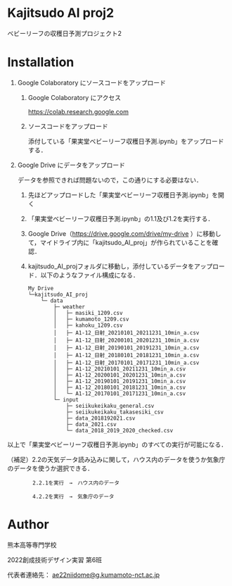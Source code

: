 # Kajitsudo AI proj2

ベビーリーフの収穫日予測プロジェクト2

# Installation
1. Google Colaboratory にソースコードをアップロード

    1. Google Colaboratory にアクセス
    
        https://colab.research.google.com
        
    1. ソースコードをアップロード
    
        添付している「果実堂ベビーリーフ収穫日予測.ipynb」をアップロードする．
        
        
1. Google Drive にデータをアップロード

    データを参照できれば問題ないので，この通りにする必要はない．
    
    1. 先ほどアップロードした「果実堂ベビーリーフ収穫日予測.ipynb」を開く
    
    1. 「果実堂ベビーリーフ収穫日予測.ipynb」の1.1及び1.2を実行する．
    
    1. Google Drive（https://drive.google.com/drive/my-drive ）に移動して，マイドライブ内に「kajitsudo_AI_proj」が作られていることを確認．
    
    1. kajitsudo_AI_projフォルダに移動し，添付しているデータをアップロード．以下のようなファイル構成になる．
        
        ```
        My Drive
        └─kajitsudo_AI_proj
            └─ data
                ├─ weather
                │   ├─ masiki_1209.csv
                │   ├─ kumamoto_1209.csv
                │   ├─ kahoku_1209.csv
                │   ├─ A1-12_日射_20210101_20211231_10min_a.csv
                │   ├─ A1-12_日射_20200101_20201231_10min_a.csv
                │   ├─ A1-12_日射_20190101_20191231_10min_a.csv
                │   ├─ A1-12_日射_20180101_20181231_10min_a.csv
                │   ├─ A1-12_日射_20170101_20171231_10min_a.csv
                │   ├─ A1-12_20210101_20211231_10min_a.csv
                │   ├─ A1-12_20200101_20201231_10min_a.csv
                │   ├─ A1-12_20190101_20191231_10min_a.csv
                │   ├─ A1-12_20180101_20181231_10min_a.csv
                │   └─ A1-12_20170101_20171231_10min_a.csv
                └─ input
                    ├─ seiikukeikaku_general.csv
                    ├─ seiikukeikaku_takasesiki_csv
                    ├─ data_2018192021.csv
                    ├─ data_2021.csv
                    └─ data_2018_2019_2020_checked.csv
        ```
    
以上で「果実堂ベビーリーフ収穫日予測.ipynb」のすべての実行が可能になる．
        
（補足）2.2の天気データ読み込みに関して，ハウス内のデータを使うか気象庁のデータを使うか選択できる．
        
            2.2.1を実行　→　ハウス内のデータ
            
            4.2.2を実行　→　気象庁のデータ
        

# Author
熊本高等専門学校

2022創成技術デザイン実習 第6班

代表者連絡先：
ae22niidome@g.kumamoto-nct.ac.jp
